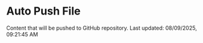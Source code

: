 # Auto Push File

Content that will be pushed to GitHub repository.
Last updated: 08/09/2025, 09:21:45 AM